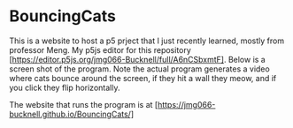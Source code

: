 # BouncingCats

This is a website to host a p5 prject that I just recently learned, mostly from professor Meng. My p5js editor for this repository [https://editor.p5js.org/jmg066-Bucknell/full/A6nCSbxmtF]. Below is a screen shot of the program. Note the actual program generates a video where cats bounce around the screen, if they hit a wall they meow, and if you click they flip horizontally. 

The website that runs the program is at [https://jmg066-bucknell.github.io/BouncingCats/]
